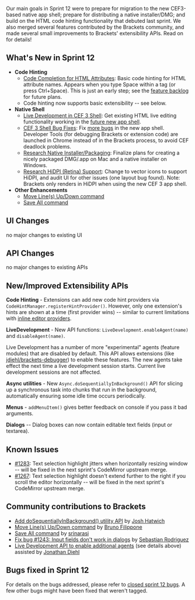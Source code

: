 Our main goals in Sprint 12 were to prepare for migration to the new CEF3-based native app shell; prepare for distributing a native installer/DMG; and build on the HTML code hinting functionality that debuted last sprint. We also merged several features contributed by the Brackets community, and made several small improvements to Brackets' extensibility APIs. Read on for details!

What's New in Sprint 12
-----------------------
* **Code Hinting**
    * [Code Completion for HTML Attributes](https://trello.com/card/3-code-complete-html-attributes/4f90a6d98f77505d7940ce88/557): Basic code hinting for HTML attribute names. Appears when you type Space within a tag (or press Ctrl+Space). This is just an early step; see the [feature backlog](https://trello.com/board/brackets/4f90a6d98f77505d7940ce88) for future plans.
    * Code hinting now supports basic extensibility -- see below.
* **Native Shell**
    * [Live Development in CEF 3 Shell](https://trello.com/card/2-enable-live-development-in-cef3-shell/4f90a6d98f77505d7940ce88/539): Get existing HTML live editing functionality working in the [future new app shell](https://github.com/brackets-cont/brackets-shell/).
    * [CEF 3 Shell Bug Fixes](https://trello.com/card/2-test-cef3-shell/4f90a6d98f77505d7940ce88/540): Fix [more bugs](https://github.com/brackets-cont/brackets-shell/issues?labels=sprint+12&page=1&state=closed) in the new app shell. Developer Tools (for debugging Brackets or extension code) are launched in Chrome instead of in the Brackets process, to avoid CEF deadlock problems.
    * [Research Native Installer/Packaging](https://trello.com/card/2-research-brackets-native-installer/4f90a6d98f77505d7940ce88/582): Finalize plans for creating a nicely packaged DMG/.app on Mac and a native installer on Windows.
    * [Research HiDPI (Retina) Support](https://trello.com/card/0-research-hidpi-support/4f90a6d98f77505d7940ce88/585): Change to vector icons to support HiDPI, and audit UI for other issues (one layout bug found). Note: Brackets only renders in HiDPI when using the new CEF 3 app shell.
* **Other Enhancements**
    * [Move Line(s) Up/Down command](https://github.com/brackets-cont/brackets/pull/1282)
    * [Save All command](https://github.com/brackets-cont/brackets/pull/1208)

UI Changes
----------
no major changes to existing UI

API Changes
-----------
no major changes to existing APIs

New/Improved Extensibility APIs
-------------------------------
**Code Hinting** - Extensions can add new code hint providers via `CodeHintManager.registerHintProvider()`. However, only one extension's hints are shown at a time (first provider wins) -- similar to current limitations with [inline editor providers](https://groups.google.com/forum/?fromgroups#!topic/brackets-dev/MtxQCIOLMzk%5B1-25%5D).

**LiveDevelopment** - New API functions: ```LiveDevelopment.enableAgent(name)``` and ```disableAgent(name)```.

Live Development has a number of more "experimental" agents (feature modules) that are disabled by default. This API allows extensions (like [jdiehl/brackets-debugger](https://github.com/jdiehl/brackets-debugger)) to enable these features. The new agents take effect the next time a live development session starts. Current live development sessions are not affected. 

**Async utilities** - New `Async.doSequentiallyInBackground()` API for slicing up a synchronous task into chunks that run in the background, automatically ensuring some idle time occurs periodically.

**Menus** - `addMenuItem()` gives better feedback on console if you pass it bad arguments.

**Dialogs** -- Dialog boxes can now contain editable text fields (input or textarea).

Known Issues
------------
* [#1283](https://github.com/brackets-cont/brackets/issues/1283): Text selection highlight jitters when horizontally resizing window -- will be fixed in the next sprint's CodeMirror upstream merge.
* [#1267](https://github.com/brackets-cont/brackets/issues/1267): Text selection highlight doesn't extend further to the right if you scroll the editor horizontally -- will be fixed in the next sprint's CodeMirror upstream merge.

Community contributions to Brackets
-----------------------------------
* [Add doSequentiallyInBackground() utility API](https://github.com/brackets-cont/brackets/pull/1009) by [Josh Hatwich](https://github.com/jhatwich)
* [Move Line(s) Up/Down command](https://github.com/brackets-cont/brackets/pull/1282) by [Bruno Filippone](https://github.com/ShadowCloud)
* [Save All command](https://github.com/brackets-cont/brackets/pull/1208) by [srinarasi](https://github.com/srinarasi)
* [Fix bug #1243: Input fields don't work in dialogs](https://github.com/brackets-cont/brackets/pull/1325) by [Sebastian Rodriguez](https://github.com/srodrigu85)
* [Live Development API to enable additional agents](https://github.com/brackets-cont/brackets/pull/1303) (see details above) assisted by [Jonathan Diehl](https://github.com/jdiehl)

Bugs fixed in Sprint 12
-----------------------
For details on the bugs addressed, please refer to [closed sprint 12 bugs](https://github.com/brackets-cont/brackets/issues?labels=sprint+12&page=1&state=closed). A few other bugs might have been fixed that weren't tagged.